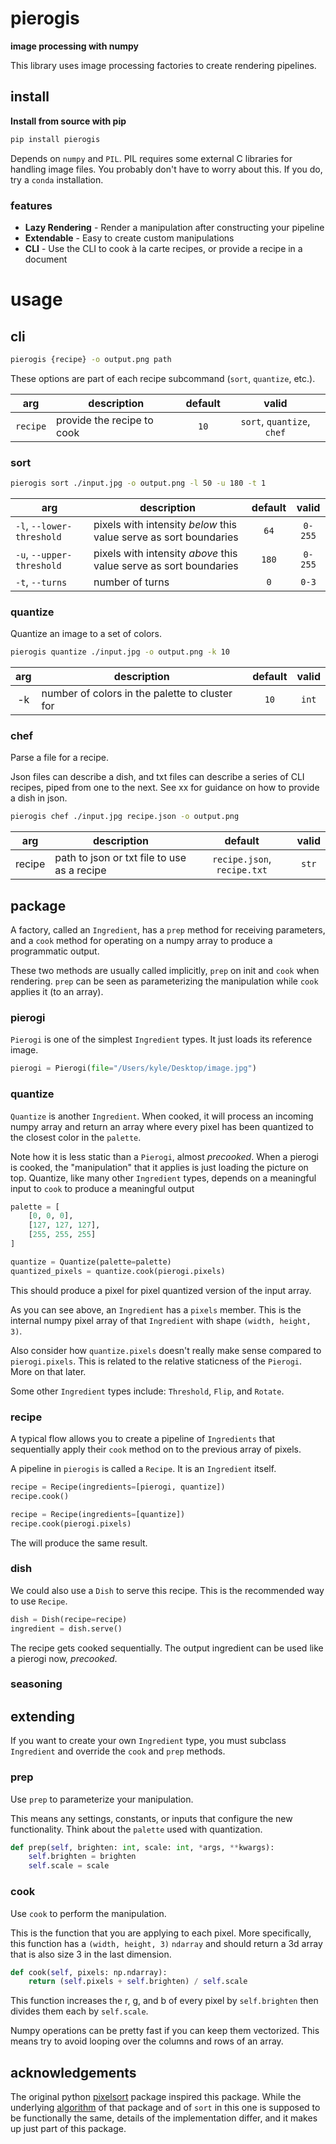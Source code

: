 # pierogis

**image processing with numpy**

This library uses image processing factories to create rendering pipelines.

## install

**Install from source with pip**

```sh
pip install pierogis
```

Depends on `numpy` and `PIL`. PIL requires some external C libraries for handling image files. You probably don't have
to worry about this. If you do, try a `conda` installation.

### features

- **Lazy Rendering** - Render a manipulation after constructing your pipeline
- **Extendable** - Easy to create custom manipulations
- **CLI** - Use the CLI to cook à la carte recipes, or provide a recipe in a document

# usage

## cli

```bash
pierogis {recipe} -o output.png path
```

These options are part of each recipe subcommand (`sort`, `quantize`, etc.).

|arg|description|default|valid|
|:----:|-----------|:-----:|:---:|
|`recipe`|provide the recipe to cook|`10`|`sort`, `quantize`, `chef`|

### sort

```bash
pierogis sort ./input.jpg -o output.png -l 50 -u 180 -t 1
```

|arg|description|default|valid|
|------|-----------|:-----:|:---:|
|`-l`, `--lower-threshold`|pixels with intensity *below* this value serve as sort boundaries|`64`|`0-255`|
|`-u`, `--upper-threshold`|pixels with intensity *above* this value serve as sort boundaries|`180`|`0-255`|
|`-t`, `--turns`|number of turns|`0`|`0-3`|

### quantize

Quantize an image to a set of colors.

```bash
pierogis quantize ./input.jpg -o output.png -k 10
```

|arg|description|default|valid|
|:----:|-----------|:-----:|:---:|
|-k|number of colors in the palette to cluster for|`10`|`int`|

### chef

Parse a file for a recipe.

Json files can describe a dish, and txt files can describe a series of CLI recipes, piped from one to the next. See xx
for guidance on how to provide a dish in json.

```bash
pierogis chef ./input.jpg recipe.json -o output.png
```

|arg|description|default|valid|
|:----:|-----------|:-----:|:---:|
|recipe|path to json or txt file to use as a recipe|`recipe.json`, `recipe.txt`|`str`|

## package

A factory, called an `Ingredient`, has a `prep` method for receiving parameters, and a `cook` method for operating on a
numpy array to produce a programmatic output.

These two methods are usually called implicitly, `prep` on init and `cook` when rendering.
`prep` can be seen as parameterizing the manipulation while `cook` applies it (to an array).

### pierogi

`Pierogi` is one of the simplest `Ingredient` types. It just loads its reference image.

```python
pierogi = Pierogi(file="/Users/kyle/Desktop/image.jpg")
```

### quantize

`Quantize` is another `Ingredient`. When cooked, it will process an incoming numpy array and return an array where every
pixel has been quantized to the closest color in the `palette`.

Note how it is less static than a `Pierogi`, almost *precooked*. When a pierogi is cooked, the "manipulation" that it
applies is just loading the picture on top. Quantize, like many other `Ingredient` types, depends on a meaningful input
to `cook` to produce a meaningful output

```python
palette = [
    [0, 0, 0],
    [127, 127, 127],
    [255, 255, 255]
]

quantize = Quantize(palette=palette)
quantized_pixels = quantize.cook(pierogi.pixels)
```

This should produce a pixel for pixel quantized version of the input array.

As you can see above, an `Ingredient` has a `pixels` member. This is the internal numpy pixel array of that `Ingredient`
with shape `(width, height, 3)`.

Also consider how `quantize.pixels` doesn't really make sense compared to `pierogi.pixels`. This is related to the
relative staticness of the `Pierogi`. More on that later.

Some other `Ingredient` types include: `Threshold`, `Flip`, and `Rotate`.

### recipe

A typical flow allows you to create a pipeline of `Ingredients` that sequentially apply their `cook` method on to the
previous array of pixels.

A pipeline in `pierogis` is called a `Recipe`. It is an `Ingredient` itself.

```python
recipe = Recipe(ingredients=[pierogi, quantize])
recipe.cook()

recipe = Recipe(ingredients=[quantize])
recipe.cook(pierogi.pixels)
```

The will produce the same result.

### dish

We could also use a `Dish` to serve this recipe. This is the recommended way to use `Recipe`.

```python
dish = Dish(recipe=recipe)
ingredient = dish.serve()
```

The recipe gets cooked sequentially. The output ingredient can be used like a pierogi now, *precooked*.

### seasoning

## extending

If you want to create your own `Ingredient` type, you must subclass `Ingredient` and override the `cook` and `prep`
methods.

### prep

Use `prep` to parameterize your manipulation.

This means any settings, constants, or inputs that configure the new functionality. Think about the `palette` used with
quantization.

```python
def prep(self, brighten: int, scale: int, *args, **kwargs):
    self.brighten = brighten
    self.scale = scale
```

### cook

Use `cook` to perform the manipulation.

This is the function that you are applying to each pixel. More specifically, this function has
a `(width, height, 3)` `ndarray`
and should return a 3d array that is also size 3 in the last dimension.

```python
def cook(self, pixels: np.ndarray):
    return (self.pixels + self.brighten) / self.scale
```

This function increases the r, g, and b of every pixel by `self.brighten`
then divides them each by `self.scale`.

Numpy operations can be pretty fast if you can keep them vectorized. This means try to avoid looping over the columns
and rows of an array.

## acknowledgements

The original python [pixelsort](https://github.com/satyarth/pixelsort) package inspired this package. While the
underlying [algorithm](https://github.com/kimasendorf/ASDFPixelSort) of that package and of `sort` in this one is
supposed to be functionally the same, details of the implementation differ, and it makes up just part of this package.

